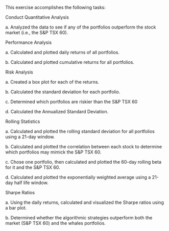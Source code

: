 This exercise accomplishes the following tasks:

Conduct Quantitative Analysis

a. Analyzed the data to see if any of the portfolios outperform the stock market (i.e., the S&P TSX 60).

Performance Analysis

a. Calculated and plotted daily returns of all portfolios.

b. Calculated and plotted cumulative returns for all portfolios.

Risk Analysis

a. Created a box plot for each of the returns.

b. Calculated the standard deviation for each portfolio.

c. Determined which portfolios are riskier than the S&P TSX 60

d. Calculated the Annualized Standard Deviation.

Rolling Statistics

a. Calculated and plotted the rolling standard deviation for all portfolios using a 21-day window.

b. Calculated and plotted the correlation between each stock to determine which portfolios may mimick the S&P TSX 60.

c. Chose one portfolio, then calculated and plotted the 60-day rolling beta for it and the S&P TSX 60.

d. Calculated and plotted the exponentially weighted average using a 21-day half life window.

Sharpe Ratios

a. Using the daily returns, calculated and visualized the Sharpe ratios using a bar plot.

b. Determined whether the algorithmic strategies outperform both the market (S&P TSX 60) and the whales portfolios.
